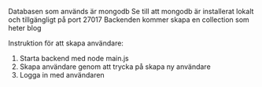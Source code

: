 Databasen som används är mongodb
Se till att mongodb är installerat lokalt och tillgängligt på port 27017
Backenden kommer skapa en collection som heter blog

Instruktion för att skapa användare:
1. Starta backend med node main.js
2. Skapa användare genom att trycka på skapa ny användare 
3. Logga in med användaren
